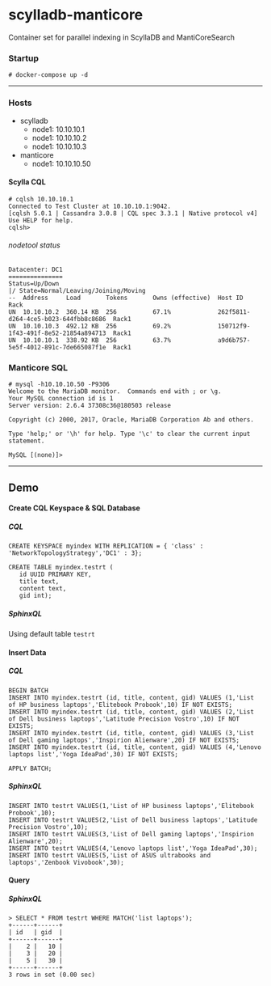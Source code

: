 # scylladb-manticore
Container set for parallel indexing in ScyllaDB and MantiCoreSearch

### Startup
```
# docker-compose up -d
```
-------

### Hosts
* scylladb
  * node1: 10.10.10.1
  * node1: 10.10.10.2
  * node1: 10.10.10.3
* manticore
  * node1: 10.10.10.50

#### Scylla CQL
```
# cqlsh 10.10.10.1
Connected to Test Cluster at 10.10.10.1:9042.
[cqlsh 5.0.1 | Cassandra 3.0.8 | CQL spec 3.3.1 | Native protocol v4]
Use HELP for help.
cqlsh>
```
###### nodetool status
```
Datacenter: DC1
===============
Status=Up/Down
|/ State=Normal/Leaving/Joining/Moving
--  Address     Load       Tokens       Owns (effective)  Host ID                               Rack
UN  10.10.10.2  360.14 KB  256          67.1%             262f5811-d264-4ce5-b023-644fbb8c8686  Rack1
UN  10.10.10.3  492.12 KB  256          69.2%             150712f9-1f43-491f-8e52-21854a894713  Rack1
UN  10.10.10.1  338.92 KB  256          63.7%             a9d6b757-5e5f-4012-891c-7de665087f1e  Rack1
```

### Manticore SQL

```
# mysql -h10.10.10.50 -P9306
Welcome to the MariaDB monitor.  Commands end with ; or \g.
Your MySQL connection id is 1
Server version: 2.6.4 37308c36@180503 release

Copyright (c) 2000, 2017, Oracle, MariaDB Corporation Ab and others.

Type 'help;' or '\h' for help. Type '\c' to clear the current input statement.

MySQL [(none)]>
```

--------

## Demo
#### Create CQL Keyspace & SQL Database
##### CQL
```
CREATE KEYSPACE myindex WITH REPLICATION = { 'class' : 'NetworkTopologyStrategy','DC1' : 3};

CREATE TABLE myindex.testrt (
   id UUID PRIMARY KEY,
   title text,
   content text,
   gid int);
```
##### SphinxQL
Using default table `testrt`

#### Insert Data
##### CQL
```
BEGIN BATCH
INSERT INTO myindex.testrt (id, title, content, gid) VALUES (1,'List of HP business laptops','Elitebook Probook',10) IF NOT EXISTS;
INSERT INTO myindex.testrt (id, title, content, gid) VALUES (2,'List of Dell business laptops','Latitude Precision Vostro',10) IF NOT EXISTS;
INSERT INTO myindex.testrt (id, title, content, gid) VALUES (3,'List of Dell gaming laptops','Inspirion Alienware',20) IF NOT EXISTS;
INSERT INTO myindex.testrt (id, title, content, gid) VALUES (4,'Lenovo laptops list','Yoga IdeaPad',30) IF NOT EXISTS;

APPLY BATCH;
```
##### SphinxQL
```
INSERT INTO testrt VALUES(1,'List of HP business laptops','Elitebook Probook',10);
INSERT INTO testrt VALUES(2,'List of Dell business laptops','Latitude Precision Vostro',10);
INSERT INTO testrt VALUES(3,'List of Dell gaming laptops','Inspirion Alienware',20);
INSERT INTO testrt VALUES(4,'Lenovo laptops list','Yoga IdeaPad',30);
INSERT INTO testrt VALUES(5,'List of ASUS ultrabooks and laptops','Zenbook Vivobook',30);
```
#### Query
##### SphinxQL
```
> SELECT * FROM testrt WHERE MATCH('list laptops');
+------+------+
| id   | gid  |
+------+------+
|    2 |   10 |
|    3 |   20 |
|    5 |   30 |
+------+------+
3 rows in set (0.00 sec)
```
